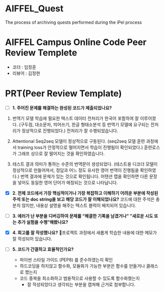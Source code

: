# AIFFEL_Quest
The process of archiving quests performed during the iPel process

# AIFFEL Campus Online Code Peer Review Templete
- 코더 : 임정훈
- 리뷰어 : 김정현

# PRT(Peer Review Template)
- [ ]  **1. 주어진 문제를 해결하는 완성된 코드가 제출되었나요?**
1. 번역기 모델 학습에 필요한 텍스트 데이터 전처리가 한국어 포함하여 잘 이루어졌다. (구두점, 대소문자, 띄어쓰기, 한글 형태소분석 등 번역기 모델에 요구되는 전처리가 정상적으로 진행되었다.)
전처리가 잘 수행되었습니다.

2. Attentional Seq2seq 모델이 정상적으로 구동된다. (seq2seq 모델 훈련 과정에서 training loss가 안정적으로 떨어지면서 학습이 진행됨이 확인되었다.)
훈련로스가 그래프 상으로 잘 떨어지는 것을 확인하였습니다.

3. 테스트 결과 의미가 통하는 수준의 번역문이 생성되었다. (테스트용 디코더 모델이 정상적으로 만들어져서, 정답과 어느 정도 유사한 영어 번역이 진행됨을 확인하였다.)
번역 결과에 문제가 있는 것으로 확인됩니다. 어텐션 맵을 확인하면 다른 문장을 넣어도 동일한 영어 단어가 매칭되는 것으로 나타납니다.
    
- [x]  **2. 전체 코드에서 가장 핵심적이거나 가장 복잡하고 이해하기 어려운 부분에 작성된 
주석 또는 doc string을 보고 해당 코드가 잘 이해되었나요?**
코드에 대한 주석은 충분치 않지만, 내용상 설명을 해주는 텍스트 블럭이 배치되어 있습니다.

- [ ]  **3. 에러가 난 부분을 디버깅하여 문제를 “해결한 기록을 남겼거나” 
”새로운 시도 또는 추가 실험을 수행”해봤나요?**
        
- [x]  **4. 회고를 잘 작성했나요?**
프로젝트 과정에서 새롭게 학습한 내용에 대한 메모가 잘 작성되어 있습니다.
        
- [ ]  **5. 코드가 간결하고 효율적인가요?**
    - 파이썬 스타일 가이드 (PEP8) 를 준수하였는지 확인
    - 하드코딩을 하지않고 함수화, 모듈화가 가능한 부분은 함수를 만들거나 클래스로 짰는지
    - 코드 중복을 최소화하고 범용적으로 사용할 수 있도록 함수화했는지
        - 잘 작성되었다고 생각되는 부분을 캡쳐해 근거로 첨부합니다.
